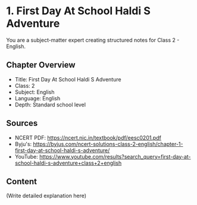 # 1. First Day At School Haldi S Adventure

You are a subject-matter expert creating structured notes for Class 2 - English.

## Chapter Overview
- Title: First Day At School Haldi S Adventure
- Class: 2
- Subject: English
- Language: English
- Depth: Standard school level

## Sources
- NCERT PDF: https://ncert.nic.in/textbook/pdf/eesc0201.pdf
- Byju's: https://byjus.com/ncert-solutions-class-2-english/chapter-1-first-day-at-school-haldi-s-adventure/
- YouTube: https://www.youtube.com/results?search_query=first-day-at-school-haldi-s-adventure+class+2+english

## Content
(Write detailed explanation here)
